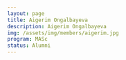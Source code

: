 ```yaml
---
layout: page
title: Aigerim Ongalbayeva
description: Aigerim Ongalbayeva
img: /assets/img/members/aigerim.jpg
program: MASc
status: Alumni
---
```


<img class="profile_img" src="{{ page.img | prepend: site.baseurl | prepend: site.url }}" alt=""/>